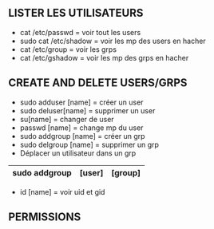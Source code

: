 ## LISTER LES UTILISATEURS 
- cat /etc/passwd = voir tout les users
- sudo cat /etc/shadow = voir les mp des users en hacher
- cat /etc/group = voir les grps
- cat /etc/gshadow =  voir les mp des grps en hacher

## CREATE AND DELETE USERS/GRPS
- sudo adduser [name] = créer un user
- sudo deluser[name] = supprimer un user
- su[name] = changer de user
- passwd [name] = change mp du user
- sudo addgroup [name] = créer un grp
- sudo delgroup [name] = supprimer un grp
- Déplacer un utilisateur dans un grp

|sudo addgroup   | [user]      | [group]   |
|----------------|------------|------------|

- id [name] = voir uid et gid

## PERMISSIONS
 
